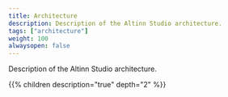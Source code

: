 ```yaml
---
title: Architecture
description: Description of the Altinn Studio architecture.
tags: ["architecture"]
weight: 100
alwaysopen: false
---
```


Description of the Altinn Studio architecture.

{{% children description="true" depth="2" %}}




